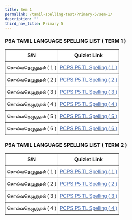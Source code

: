 ```yaml
---
title: Sem 1
permalink: /tamil-spelling-test/Primary-5/sem-1/
description: ""
third_nav_title: Primary 5
---
```

### P5A TAMIL LANGUAGE SPELLING LIST ( TERM 1 )

<style type="text/css">
.tg  {border-collapse:collapse;border-spacing:0;margin:0px auto;}
.tg td{border-color:black;border-style:solid;border-width:1px;font-family:Arial, sans-serif;font-size:14px;
  overflow:hidden;padding:10px 5px;word-break:normal;}
.tg th{border-color:black;border-style:solid;border-width:1px;font-family:Arial, sans-serif;font-size:14px;
  font-weight:normal;overflow:hidden;padding:10px 5px;word-break:normal;}
.tg .tg-cbnv{background-color:#FFF;color:#4067AE;font-size:16px;text-align:center;vertical-align:middle}
.tg .tg-l70m{background-color:#FFF;font-size:16px;text-align:center;vertical-align:middle}
.tg .tg-st6x{background-color:#FFF;font-size:16px;font-weight:bold;text-align:center;vertical-align:middle}
</style>
<table class="tg">
<tbody>
  <tr>
    <td class="tg-st6x">S/N</td>
    <td class="tg-st6x">Quizlet Link</td>
  </tr>
  <tr>
    <td class="tg-l70m">சொல்வதெழுதுதல் <span style="background-color:initial">( 1 )</span></td>
    <td class="tg-cbnv"><a href="https://qrgo.page.link/RVMzP"><span style="text-decoration:none;color:#4067AE">PCPS P5 TL Spelling ( 1 )</span></a></td>
  </tr>
  <tr>
    <td class="tg-l70m">சொல்வதெழுதுதல் ( 2 )</td>
    <td class="tg-cbnv"><a href="https://qrgo.page.link/grGNc"><span style="text-decoration:none;color:#4067AE">PCPS P5 TL Spelling ( 2 )</span></a></td>
  </tr>
  <tr>
    <td class="tg-l70m">சொல்வதெழுதுதல் ( 3 )</td>
    <td class="tg-cbnv"><a href="https://qrgo.page.link/ENz5H"><span style="text-decoration:none;color:#4067AE">PCPS P5 TL Spelling ( 3 )</span></a></td>
  </tr>
  <tr>
    <td class="tg-l70m">சொல்வதெழுதுதல் ( 4 )</td>
    <td class="tg-cbnv"><a href="https://qrgo.page.link/LEZjA"><span style="text-decoration:none;color:#4067AE">PCPS P5 TL Spelling ( 4 )</span></a></td>
  </tr>
  <tr>
    <td class="tg-l70m">சொல்வதெழுதுதல் ( 5 )</td>
    <td class="tg-cbnv"><a href="https://qrgo.page.link/stZEk"><span style="text-decoration:none;color:#4067AE">PCPS P5 TL Spelling ( 5 )</span></a></td>
  </tr>
  <tr>
    <td class="tg-l70m">சொல்வதெழுதுதல் ( 6 )</td>
    <td class="tg-cbnv"><a href="https://qrgo.page.link/i1oZ7"><span style="text-decoration:none;color:#4067AE">PCPS P5 TL Spelling ( 6 )</span></a></td>
  </tr>
</tbody>
</table>


### P5A TAMIL LANGUAGE SPELLING LIST ( TERM 2 )

<style type="text/css">
.tg  {border-collapse:collapse;border-spacing:0;margin:0px auto;}
.tg td{border-color:black;border-style:solid;border-width:1px;font-family:Arial, sans-serif;font-size:14px;
  overflow:hidden;padding:10px 5px;word-break:normal;}
.tg th{border-color:black;border-style:solid;border-width:1px;font-family:Arial, sans-serif;font-size:14px;
  font-weight:normal;overflow:hidden;padding:10px 5px;word-break:normal;}
.tg .tg-cbnv{background-color:#FFF;color:#4067AE;font-size:16px;text-align:center;vertical-align:middle}
.tg .tg-l70m{background-color:#FFF;font-size:16px;text-align:center;vertical-align:middle}
.tg .tg-st6x{background-color:#FFF;font-size:16px;font-weight:bold;text-align:center;vertical-align:middle}
.tg .tg-g86y{background-color:#FFF;color:#0382CB;font-size:16px;text-align:center;vertical-align:middle}
</style>
<table class="tg">
<tbody>
  <tr>
    <td class="tg-st6x">S/N</td>
    <td class="tg-st6x">Quizlet Link</td>
  </tr>
  <tr>
    <td class="tg-l70m">சொல்வதெழுதுதல் <span style="background-color:initial">( 1 )</span></td>
    <td class="tg-cbnv"><a href="https://qrgo.page.link/y9Xsq"><span style="text-decoration:none;color:#4067AE">PCPS P5 TL Spelling ( 1 )</span></a></td>
  </tr>
  <tr>
    <td class="tg-l70m">சொல்வதெழுதுதல் ( 2 )</td>
    <td class="tg-cbnv"><a href="https://qrgo.page.link/ajNgD"><span style="text-decoration:none;color:#4067AE">PCPS P5 TL Spelling ( 2 )</span></a></td>
  </tr>
  <tr>
    <td class="tg-l70m">சொல்வதெழுதுதல் ( 3 )</td>
    <td class="tg-cbnv"><a href="https://qrgo.page.link/3DBUa"><span style="text-decoration:none;color:#4067AE">PCPS P5 TL Spelling ( 3 )</span></a></td>
  </tr>
  <tr>
    <td class="tg-l70m">சொல்வதெழுதுதல் ( 4 )</td>
    <td class="tg-g86y"><a href="https://qrgo.page.link/UkfKh" target="_blank" rel="noopener noreferrer"><span style="text-decoration:none;color:#4067AE">PCPS P5 TL Spelling ( 4 )</span></a></td>
  </tr>
</tbody>
</table>